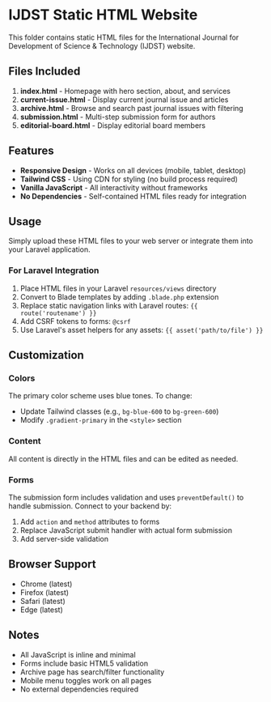 # IJDST Static HTML Website

This folder contains static HTML files for the International Journal for Development of Science & Technology (IJDST) website.

## Files Included

1. **index.html** - Homepage with hero section, about, and services
2. **current-issue.html** - Display current journal issue and articles
3. **archive.html** - Browse and search past journal issues with filtering
4. **submission.html** - Multi-step submission form for authors
5. **editorial-board.html** - Display editorial board members

## Features

- **Responsive Design** - Works on all devices (mobile, tablet, desktop)
- **Tailwind CSS** - Using CDN for styling (no build process required)
- **Vanilla JavaScript** - All interactivity without frameworks
- **No Dependencies** - Self-contained HTML files ready for integration

## Usage

Simply upload these HTML files to your web server or integrate them into your Laravel application.

### For Laravel Integration

1. Place HTML files in your Laravel `resources/views` directory
2. Convert to Blade templates by adding `.blade.php` extension
3. Replace static navigation links with Laravel routes: `{{ route('routename') }}`
4. Add CSRF tokens to forms: `@csrf`
5. Use Laravel's asset helpers for any assets: `{{ asset('path/to/file') }}`

## Customization

### Colors
The primary color scheme uses blue tones. To change:
- Update Tailwind classes (e.g., `bg-blue-600` to `bg-green-600`)
- Modify `.gradient-primary` in the `<style>` section

### Content
All content is directly in the HTML files and can be edited as needed.

### Forms
The submission form includes validation and uses `preventDefault()` to handle submission. Connect to your backend by:
1. Add `action` and `method` attributes to forms
2. Replace JavaScript submit handler with actual form submission
3. Add server-side validation

## Browser Support

- Chrome (latest)
- Firefox (latest)
- Safari (latest)
- Edge (latest)

## Notes

- All JavaScript is inline and minimal
- Forms include basic HTML5 validation
- Archive page has search/filter functionality
- Mobile menu toggles work on all pages
- No external dependencies required